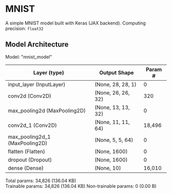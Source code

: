 # MNIST
A simple MNIST model built with Keras (JAX backend).
Computing precision: `float32`

## Model Architecture
Model: "mnist_model"

| Layer (type) | Output Shape | Param # |
|---|---|---|
| input_layer (InputLayer) | (None, 28, 28, 1) | 0 |
| conv2d (Conv2D) | (None, 26, 26, 32) | 320 |
| max_pooling2d (MaxPooling2D) | (None, 13, 13, 32) | 0 |
| conv2d_1 (Conv2D) | (None, 11, 11, 64) | 18,496 |
| max_pooling2d_1 (MaxPooling2D) | (None, 5, 5, 64) | 0 |
| flatten (Flatten) | (None, 1600) | 0 |
| dropout (Dropout) | (None, 1600) | 0 |
| dense (Dense) | (None, 10) | 16,010 |

Total params: 34,826 (136.04 KB) <br>
Trainable params: 34,826 (136.04 KB)
Non-trainable params: 0 (0.00 B)
